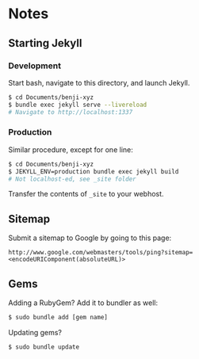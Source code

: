 
# Notes

## Starting Jekyll

### Development

Start bash, navigate to this directory, and launch Jekyll.
```bash
$ cd Documents/benji-xyz
$ bundle exec jekyll serve --livereload
# Navigate to http://localhost:1337
```

### Production
Similar procedure, except for one line:
```bash
$ cd Documents/benji-xyz
$ JEKYLL_ENV=production bundle exec jekyll build
# Not localhost-ed, see _site folder
```
Transfer the contents of `_site` to your webhost.


## Sitemap
Submit a sitemap to Google by going to this page:
```
http://www.google.com/webmasters/tools/ping?sitemap=<encodeURIComponent(absoluteURL)>
```

## Gems
Adding a RubyGem? Add it to bundler as well:
```bash
$ sudo bundle add [gem name]
```
Updating gems?
```bash
$ sudo bundle update
```
